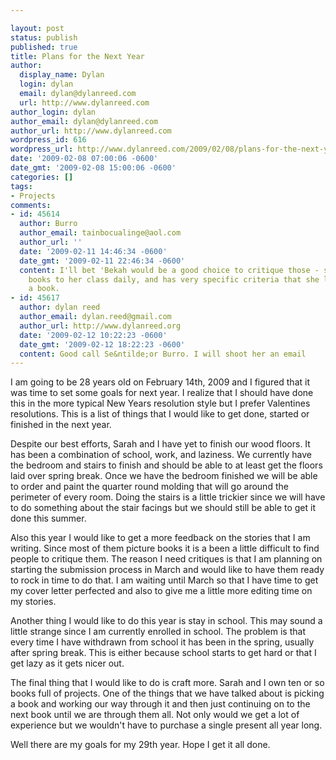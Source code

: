 ```yaml
---

layout: post
status: publish
published: true
title: Plans for the Next Year
author:
  display_name: Dylan
  login: dylan
  email: dylan@dylanreed.com
  url: http://www.dylanreed.com
author_login: dylan
author_email: dylan@dylanreed.com
author_url: http://www.dylanreed.com
wordpress_id: 616
wordpress_url: http://www.dylanreed.com/2009/02/08/plans-for-the-next-year/
date: '2009-02-08 07:00:06 -0600'
date_gmt: '2009-02-08 15:00:06 -0600'
categories: []
tags:
- Projects
comments:
- id: 45614
  author: Burro
  author_email: tainbocualinge@aol.com
  author_url: ''
  date: '2009-02-11 14:46:34 -0600'
  date_gmt: '2009-02-11 22:46:34 -0600'
  content: I'll bet 'Bekah would be a good choice to critique those - she reads picture
    books to her class daily, and has very specific criteria that she looks for in
    a book.
- id: 45617
  author: dylan reed
  author_email: dylan.reed@gmail.com
  author_url: http://www.dylanreed.org
  date: '2009-02-12 10:22:23 -0600'
  date_gmt: '2009-02-12 18:22:23 -0600'
  content: Good call Se&ntilde;or Burro. I will shoot her an email
---
```


I am going to be 28 years old on February 14th, 2009 and I figured that it was time to set some goals for next year. I realize that I should have done this in the more typical New Years resolution style but I prefer Valentines resolutions. This is a list of things that I would like to get done, started or finished in the next year.

Despite our best efforts, Sarah and I have yet to finish our wood floors. It has been a combination of school, work, and laziness. We currently have the bedroom and stairs to finish and should be able to at least get the floors laid over spring break. Once we have the bedroom finished we will be able to order and paint the quarter round molding that will go around the perimeter of every room. Doing the stairs is a little trickier since we will have to do something about the stair facings but we should still be able to get it done this summer.

Also this year I would like to get a more feedback on the stories that I am writing. Since most of them picture books it is a been a little difficult to find people to critique them. The reason I need critiques is that I am planning on starting the submission process in March and would like to have them ready to rock in time to do that. I am waiting until March so that I have time to get my cover letter perfected and also to give me a little more editing time on my stories.

Another thing I would like to do this year is stay in school. This may sound a little strange since I am currently enrolled in school. The problem is that every time I have withdrawn from school it has been in the spring, usually after spring break. This is either because school starts to get hard or that I get lazy as it gets nicer out.

The final thing that I would like to do is craft more. Sarah and I own ten or so books full of projects. One of the things that we have talked about is picking a book and working our way through it and then just continuing on to the next book until we are through them all. Not only would we get a lot of experience but we wouldn't have to purchase a single present all year long.

Well there are my goals for my 29th year. Hope I get it all done.
